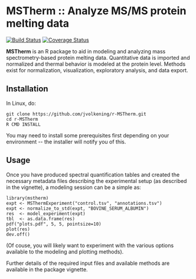 MSTherm :: Analyze MS/MS protein melting data
=======

[![Build Status](https://travis-ci.org/jvolkening/r-mstherm.svg?branch=master)](https://travis-ci.org/jvolkening/r-mstherm)
[![Coverage Status](https://coveralls.io/repos/github/jvolkening/r-mstherm/badge.svg?branch=master)](https://coveralls.io/github/jvolkening/r-mstherm?branch=master)


**MSTherm** is an R package to aid in modeling and analyzing mass
spectrometry-based protein melting data. Quantitative data is imported and
normalized and thermal behavior is modeled at the protein level. Methods exist
for normalization, visualization, exploratory analysis, and data export.

Installation
------------

In Linux, do:

    git clone https://github.com/jvolkening/r-MSTherm.git
    cd r-MSTherm
    R CMD INSTALL

You may need to install some prerequisites first depending on your environment
-- the installer will notify you of this.

Usage
-----

Once you have produced spectral quantification tables and created the
necessary metadata files describing the experimental setup (as described in
the vignette), a modeling session can be a simple as:

```
library(mstherm)
expt <- MSThermExperiment("control.tsv", "annotations.tsv")
expt <- normalize_to_std(expt, "BOVINE_SERUM_ALBUMIN")
res  <- model_experiment(expt)
tbl  <- as.data.frame(res)
pdf("plots.pdf", 5, 5, pointsize=10)
plot(res)
dev.off()
```

(Of couse, you will likely want to experiment with the various options
available to the modeling and plotting methods).

Further details of the required input files and available methods are
available in the package vignette.
